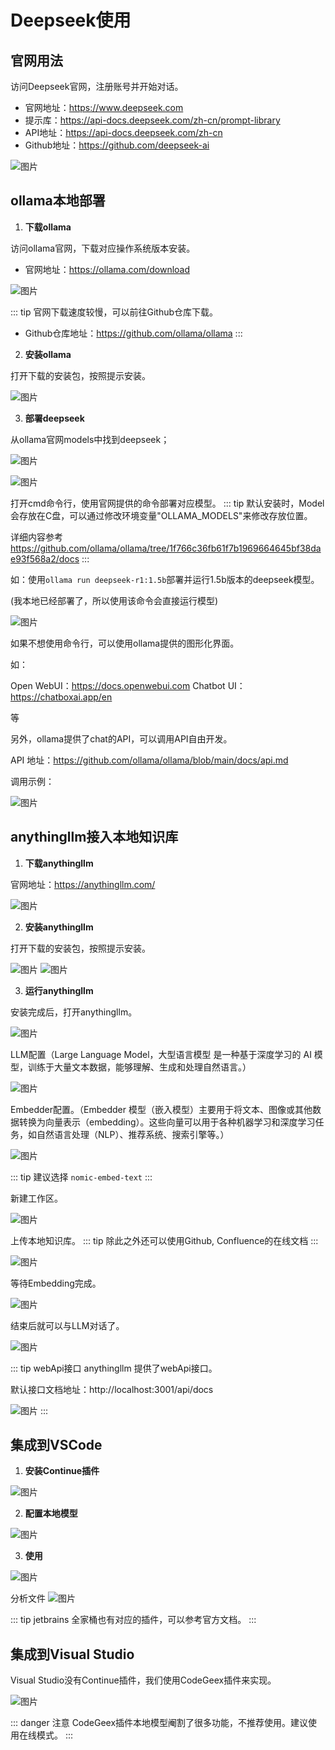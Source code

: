 # Deepseek使用

## 官网用法
访问Deepseek官网，注册账号并开始对话。

- 官网地址：https://www.deepseek.com
- 提示库：https://api-docs.deepseek.com/zh-cn/prompt-library
- API地址：https://api-docs.deepseek.com/zh-cn
- Github地址：https://github.com/deepseek-ai

![图片](pictures/deepseek.png)

## ollama本地部署

1. **下载ollama**

访问ollama官网，下载对应操作系统版本安装。

- 官网地址：https://ollama.com/download

![图片](pictures/ollamadownload.png)

::: tip
官网下载速度较慢，可以前往Github仓库下载。

- Github仓库地址：https://github.com/ollama/ollama
:::

2. **安装ollama**

打开下载的安装包，按照提示安装。

![图片](pictures/ollamainstall.png)

3. **部署deepseek** 

从ollama官网models中找到deepseek；

![图片](pictures/ollamamodels.png)

![图片](pictures/ollamadeepseek.png)

打开cmd命令行，使用官网提供的命令部署对应模型。
::: tip
默认安装时，Model会存放在C盘，可以通过修改环境变量"OLLAMA_MODELS"来修改存放位置。

详细内容参考 https://github.com/ollama/ollama/tree/1f766c36fb61f7b1969664645bf38dae93f568a2/docs
:::

如：使用`ollama run deepseek-r1:1.5b`部署并运行1.5b版本的deepseek模型。

(我本地已经部署了，所以使用该命令会直接运行模型)

![图片](pictures/ollamarundeepseek.png)

如果不想使用命令行，可以使用ollama提供的图形化界面。

如：

Open WebUI：https://docs.openwebui.com
Chatbot UI：https://chatboxai.app/en

等

另外，ollama提供了chat的API，可以调用API自由开发。

API 地址：https://github.com/ollama/ollama/blob/main/docs/api.md

调用示例：

![图片](pictures/ollamaapi.png)

## anythingllm接入本地知识库

1. **下载anythingllm**

官网地址：https://anythingllm.com/

![图片](pictures/AnythingLLMdownload.png)

2. **安装anythingllm**

打开下载的安装包，按照提示安装。

![图片](pictures/AnythingLLMinstall.png)
![图片](pictures/AnythingLLMinstall2.png)

3. **运行anythingllm**

安装完成后，打开anythingllm。

![图片](pictures/AnythingLLMrun.png)

LLM配置（Large Language Model，大型语言模型 是一种基于深度学习的 AI 模型，训练于大量文本数据，能够理解、生成和处理自然语言。）

![图片](pictures/AnythingLLMSelectModel.png)

Embedder配置。（Embedder 模型（嵌入模型）主要用于将文本、图像或其他数据转换为向量表示（embedding）。这些向量可以用于各种机器学习和深度学习任务，如自然语言处理（NLP）、推荐系统、搜索引擎等。）

![图片](pictures/AnythingLLMSelectEmbedder.png)

::: tip
建议选择 `nomic-embed-text`
:::

新建工作区。

![图片](pictures/AnythingLLMCreateWorkspace.png)

上传本地知识库。
::: tip
除此之外还可以使用Github, Confluence的在线文档
:::

![图片](pictures/AnythingLLMUpload.png)

等待Embedding完成。

![图片](pictures/AnythingLLMUpload2.png)

结束后就可以与LLM对话了。

![图片](pictures/AnythingLLMchat.png)

::: tip webApi接口
anythingllm 提供了webApi接口。

默认接口文档地址：http://localhost:3001/api/docs

![图片](pictures/AnythingLLMApi.png)
:::

## 集成到VSCode

1. **安装Continue插件**

![图片](pictures/VSCodeContinue.png)

2. **配置本地模型**

![图片](pictures/VSCodeContinue1.png)

3. **使用**

![图片](pictures/VSCodeContinue3.png)

分析文件
![图片](pictures/VSCodeContinue4.png)

::: tip
jetbrains 全家桶也有对应的插件，可以参考官方文档。
:::


## 集成到Visual Studio
 
Visual Studio没有Continue插件，我们使用CodeGeex插件来实现。

![图片](pictures/ViusalStudioCodeGeeX.png)

::: danger 注意
CodeGeex插件本地模型阉割了很多功能，不推荐使用。建议使用在线模式。
:::


